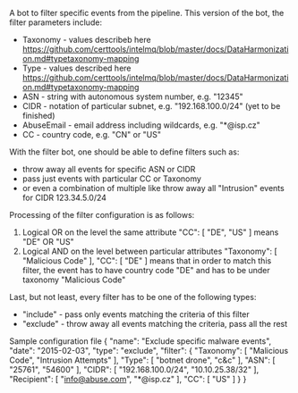 A bot to filter specific events from the pipeline. This version of the bot, the filter parameters include:
- Taxonomy - values describeb here https://github.com/certtools/intelmq/blob/master/docs/DataHarmonization.md#typetaxonomy-mapping
- Type - values described here https://github.com/certtools/intelmq/blob/master/docs/DataHarmonization.md#typetaxonomy-mapping
- ASN - string with autonomous system number, e.g. "12345"
- CIDR - notation of particular subnet, e.g. "192.168.100.0/24" (yet to be finished)
- AbuseEmail - email address including wildcards, e.g. "*@isp.cz"
- CC - country code, e.g. "CN" or "US"

With the filter bot, one should be able to define filters such as:
 - throw away all events for specific ASN or CIDR
 - pass just events with particular CC or Taxonomy
 - or even a combination of multiple like throw away all "Intrusion" events for CIDR 123.34.5.0/24

Processing of the filter configuration is as follows:
1) Logical OR on the level the same attribute
"CC": [ "DE", "US" ]
means "DE" OR "US"
2) Logical AND on the level between particular attributes
"Taxonomy": [ "Malicious Code" ], "CC": [ "DE" ]
means that in order to match this filter, the event has to have country code "DE" and has to be under taxonomy "Malicious Code"

Last, but not least, every filter has to be one of the following types:
- "include" - pass only events matching the criteria of this filter
- "exclude" - throw away all events matching the criteria, pass all the rest


Sample configuration file
{
    "name": "Exclude specific malware events",
    "date": "2015-02-03",
    "type": "exclude",
    "filter": {
        "Taxonomy": [
            "Malicious Code",
            "Intrusion Attempts"
        ],
        "Type": [
            "botnet drone",
            "c&c"
        ],
        "ASN": [
            "25761",
            "54600"
        ],
        "CIDR": [
            "192.168.100.0/24",
            "10.10.25.38/32"
        ],
        "Recipient": [
            "info@abuse.com",
            "*@isp.cz"
        ],
        "CC": [
            "US"
        ]
    }
}
